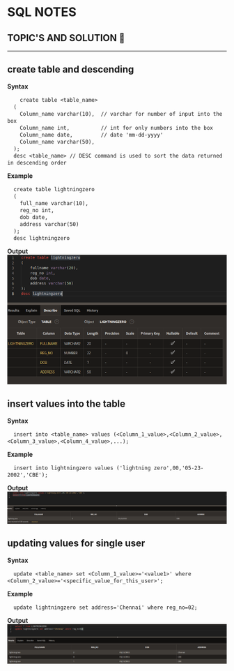 # SQL NOTES

## TOPIC'S AND SOLUTION 💛
<hr>

## create table and descending
  **Syntax**
```
    create table <table_name>
  (
    Column_name varchar(10),  // varchar for number of input into the box
    Column_name int,          // int for only numbers into the box 
    Column_name date,         // date 'mm-dd-yyyy'
    Column_name varchar(50),  
  );
  desc <table_name> // DESC command is used to sort the data returned in descending order
```
  **Example**
```
  create table lightningzero
  (
    full_name varchar(10),
    reg_no int,
    dob date,
    address varchar(50)
  );
  desc lightningzero
```
  **Output**
  <br>
<img src='img/create_table.png'>

## insert values into the table 
  **Syntax**
```
  insert into <table_name> values (<Column_1_value>,<Column_2_value>,<Column_3_value>,<Column_4_value>,...);
```
  **Example**
```
  insert into lightningzero values ('lightning zero',00,'05-23-2002','CBE');
```
  **Output**
  <br>
<img src='img/inserting_values.png'>

## updating values for single user
  **Syntax**
```
  update <table_name> set <Column_1_value>='<value1>' where <Column_2_value>='<specific_value_for_this_user>';
```
  **Example**
```
  update lightningzero set address='Chennai' where reg_no=02;
```
  **Output**
  <br>
<img src='img/update_table.png'>
